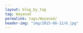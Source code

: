 ```yaml
---
layout: blog_by_tag
tag: Wayanad
permalink: tags/Wayanad/
header-img: "img/2015-08-12/6.jpg"
---
```

